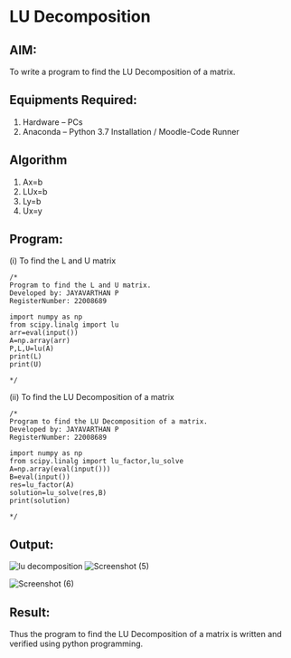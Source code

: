 # LU Decomposition 

## AIM:
To write a program to find the LU Decomposition of a matrix.

## Equipments Required:
1. Hardware – PCs
2. Anaconda – Python 3.7 Installation / Moodle-Code Runner

## Algorithm
1. Ax=b
2. LUx=b
3. Ly=b 
4. Ux=y

## Program:
(i) To find the L and U matrix
```
/*
Program to find the L and U matrix.
Developed by: JAYAVARTHAN P
RegisterNumber: 22008689

import numpy as np
from scipy.linalg import lu
arr=eval(input())
A=np.array(arr)
P,L,U=lu(A)
print(L)
print(U)

*/
```
(ii) To find the LU Decomposition of a matrix
```
/*
Program to find the LU Decomposition of a matrix.
Developed by: JAYAVARTHAN P
RegisterNumber: 22008689

import numpy as np
from scipy.linalg import lu_factor,lu_solve
A=np.array(eval(input()))
B=eval(input())
res=lu_factor(A)
solution=lu_solve(res,B)
print(solution)

*/
```

## Output:
![lu decomposition]()
![Screenshot (5)](https://user-images.githubusercontent.com/121369281/212130872-993900d0-79d4-4955-a6db-84daeda1a99a.png)

![Screenshot (6)](https://user-images.githubusercontent.com/121369281/212130925-782a4d41-948d-4e8d-8f60-13ae6fd8737f.png)

## Result:
Thus the program to find the LU Decomposition of a matrix is written and verified using python programming.

